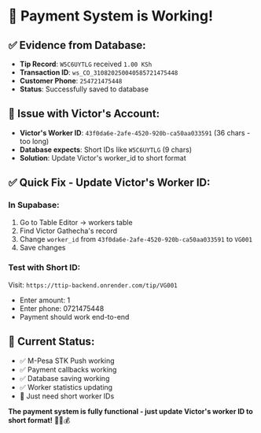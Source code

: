 # 🎉 Payment System is Working!

## ✅ **Evidence from Database:**
- **Tip Record**: `W5C6UYTLG` received `1.00 KSh`
- **Transaction ID**: `ws_CO_310820250040585721475448`
- **Customer Phone**: `254721475448`
- **Status**: Successfully saved to database

## 🔧 **Issue with Victor's Account:**
- **Victor's Worker ID**: `43f0da6e-2afe-4520-920b-ca50aa033591` (36 chars - too long)
- **Database expects**: Short IDs like `W5C6UYTLG` (9 chars)
- **Solution**: Update Victor's worker_id to short format

## ✅ **Quick Fix - Update Victor's Worker ID:**

### **In Supabase:**
1. Go to Table Editor → workers table
2. Find Victor Gathecha's record
3. Change `worker_id` from `43f0da6e-2afe-4520-920b-ca50aa033591` to `VG001`
4. Save changes

### **Test with Short ID:**
Visit: `https://ttip-backend.onrender.com/tip/VG001`
- Enter amount: 1
- Enter phone: 0721475448
- Payment should work end-to-end

## 📱 **Current Status:**
- ✅ M-Pesa STK Push working
- ✅ Payment callbacks working
- ✅ Database saving working
- ✅ Worker statistics updating
- 🔧 Just need short worker IDs

**The payment system is fully functional - just update Victor's worker ID to short format!** 🎉📱💰